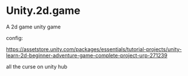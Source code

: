 # Unity.2d.game
A 2d game unity game 



config:

https://assetstore.unity.com/packages/essentials/tutorial-projects/unity-learn-2d-beginner-adventure-game-complete-project-urp-271239


all the curse on unity hub
